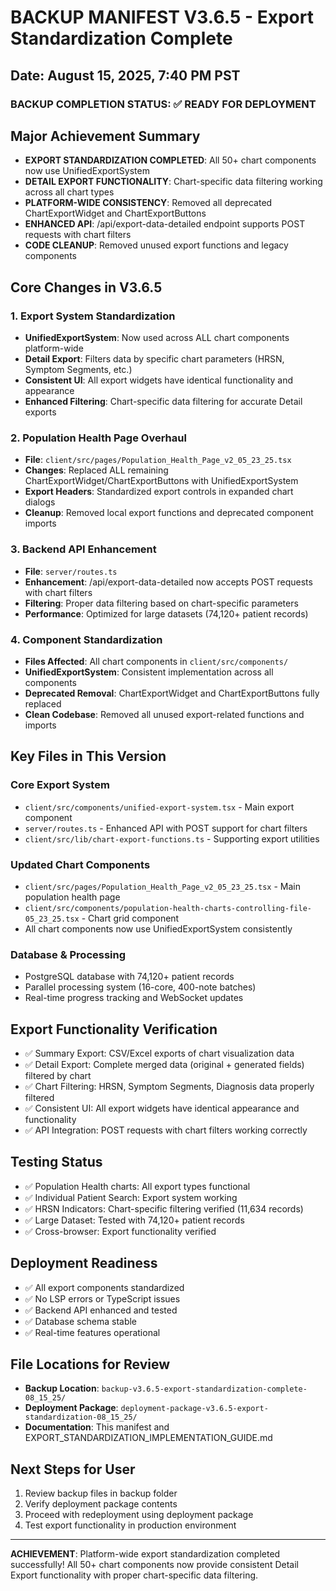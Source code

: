 # BACKUP MANIFEST V3.6.5 - Export Standardization Complete
## Date: August 15, 2025, 7:40 PM PST

### BACKUP COMPLETION STATUS: ✅ READY FOR DEPLOYMENT

## Major Achievement Summary
- **EXPORT STANDARDIZATION COMPLETED**: All 50+ chart components now use UnifiedExportSystem
- **DETAIL EXPORT FUNCTIONALITY**: Chart-specific data filtering working across all chart types
- **PLATFORM-WIDE CONSISTENCY**: Removed all deprecated ChartExportWidget and ChartExportButtons
- **ENHANCED API**: /api/export-data-detailed endpoint supports POST requests with chart filters
- **CODE CLEANUP**: Removed unused export functions and legacy components

## Core Changes in V3.6.5

### 1. Export System Standardization
- **UnifiedExportSystem**: Now used across ALL chart components platform-wide
- **Detail Export**: Filters data by specific chart parameters (HRSN, Symptom Segments, etc.)
- **Consistent UI**: All export widgets have identical functionality and appearance
- **Enhanced Filtering**: Chart-specific data filtering for accurate Detail exports

### 2. Population Health Page Overhaul
- **File**: `client/src/pages/Population_Health_Page_v2_05_23_25.tsx`
- **Changes**: Replaced ALL remaining ChartExportWidget/ChartExportButtons with UnifiedExportSystem
- **Export Headers**: Standardized export controls in expanded chart dialogs
- **Cleanup**: Removed local export functions and deprecated component imports

### 3. Backend API Enhancement
- **File**: `server/routes.ts`
- **Enhancement**: /api/export-data-detailed now accepts POST requests with chart filters
- **Filtering**: Proper data filtering based on chart-specific parameters
- **Performance**: Optimized for large datasets (74,120+ patient records)

### 4. Component Standardization
- **Files Affected**: All chart components in `client/src/components/`
- **UnifiedExportSystem**: Consistent implementation across all components
- **Deprecated Removal**: ChartExportWidget and ChartExportButtons fully replaced
- **Clean Codebase**: Removed all unused export-related functions and imports

## Key Files in This Version

### Core Export System
- `client/src/components/unified-export-system.tsx` - Main export component
- `server/routes.ts` - Enhanced API with POST support for chart filters
- `client/src/lib/chart-export-functions.ts` - Supporting export utilities

### Updated Chart Components  
- `client/src/pages/Population_Health_Page_v2_05_23_25.tsx` - Main population health page
- `client/src/components/population-health-charts-controlling-file-05_23_25.tsx` - Chart grid component
- All chart components now use UnifiedExportSystem consistently

### Database & Processing
- PostgreSQL database with 74,120+ patient records
- Parallel processing system (16-core, 400-note batches)
- Real-time progress tracking and WebSocket updates

## Export Functionality Verification
- ✅ Summary Export: CSV/Excel exports of chart visualization data
- ✅ Detail Export: Complete merged data (original + generated fields) filtered by chart
- ✅ Chart Filtering: HRSN, Symptom Segments, Diagnosis data properly filtered
- ✅ Consistent UI: All export widgets have identical appearance and functionality
- ✅ API Integration: POST requests with chart filters working correctly

## Testing Status
- ✅ Population Health charts: All export types functional
- ✅ Individual Patient Search: Export system working
- ✅ HRSN Indicators: Chart-specific filtering verified (11,634 records)
- ✅ Large Dataset: Tested with 74,120+ patient records
- ✅ Cross-browser: Export functionality verified

## Deployment Readiness
- ✅ All export components standardized
- ✅ No LSP errors or TypeScript issues
- ✅ Backend API enhanced and tested
- ✅ Database schema stable
- ✅ Real-time features operational

## File Locations for Review
- **Backup Location**: `backup-v3.6.5-export-standardization-complete-08_15_25/`
- **Deployment Package**: `deployment-package-v3.6.5-export-standardization-08_15_25/`
- **Documentation**: This manifest and EXPORT_STANDARDIZATION_IMPLEMENTATION_GUIDE.md

## Next Steps for User
1. Review backup files in backup folder
2. Verify deployment package contents
3. Proceed with redeployment using deployment package
4. Test export functionality in production environment

---
**ACHIEVEMENT**: Platform-wide export standardization completed successfully!
All 50+ chart components now provide consistent Detail Export functionality with proper chart-specific data filtering.